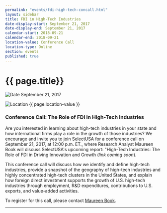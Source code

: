 ```yaml
---
permalink: "events/fdi-high-tech-concall.html"
layout: sidebar
title: FDI in High-Tech Industries
date-display-start: September 21, 2017
date-display-end: September 21, 2017
calendar-start: 2018-09-21
calendar-end: 2018-09-21
location-value: Conference Call
location-type: Online
section: events
published: true
---
```


# {{ page.title}}

![Date](https://google.github.io/material-design-icons/action/svg/design/ic_event_24px.svg "Date") September 21, 2017

![Location](http://google.github.io/material-design-icons/social/svg/design/ic_location_city_24px.svg "Location") {{ page.location-value }}

### Conference Call: The Role of FDI in High-Tech Industries

Are you interested in learning about high-tech industries in your state and how international firms play a role in the growth of those industries? We encourage and invite you to join SelectUSA for a conference call on September 21, 2017, at 12:00 p.m. ET., where Research Analyst Maureen Book will discuss SelectUSA's upcoming report: "High-Tech Industries: The Role of FDI in Driving Innovation and Growth (_link coming soon_).

This conference call will discuss how we identify and define high-tech industries, provide a snapshot of the geography of high-tech industries and highly concentrated high-tech clusters in the United States, and explain how foreign direct investment supports the growth of U.S. high-tech industries through employment, R&D expenditures, contributions to U.S. exports, and value-added activities.

To register for this call, please contact [Maureen Book](mailto:maureen.book@trade.gov?Subject=FDI%20in%20High_Tech%20Industries%20Conference%20Call).

---
